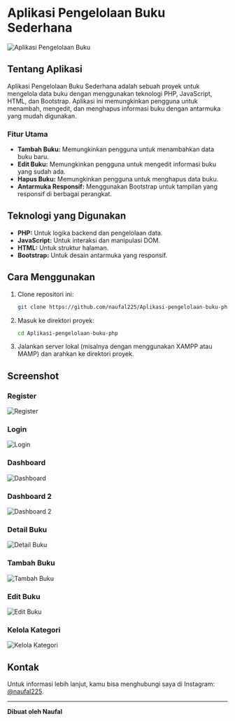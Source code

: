 # Aplikasi Pengelolaan Buku Sederhana

![Aplikasi Pengelolaan Buku](screenshots/dashboard.png)

## Tentang Aplikasi

Aplikasi Pengelolaan Buku Sederhana adalah sebuah proyek untuk mengelola data buku dengan menggunakan teknologi PHP, JavaScript, HTML, dan Bootstrap. Aplikasi ini memungkinkan pengguna untuk menambah, mengedit, dan menghapus informasi buku dengan antarmuka yang mudah digunakan.

### Fitur Utama
- **Tambah Buku:** Memungkinkan pengguna untuk menambahkan data buku baru.
- **Edit Buku:** Memungkinkan pengguna untuk mengedit informasi buku yang sudah ada.
- **Hapus Buku:** Memungkinkan pengguna untuk menghapus data buku.
- **Antarmuka Responsif:** Menggunakan Bootstrap untuk tampilan yang responsif di berbagai perangkat.

## Teknologi yang Digunakan
- **PHP:** Untuk logika backend dan pengelolaan data.
- **JavaScript:** Untuk interaksi dan manipulasi DOM.
- **HTML:** Untuk struktur halaman.
- **Bootstrap:** Untuk desain antarmuka yang responsif.

## Cara Menggunakan

1. Clone repositori ini:
    ```sh
    git clone https://github.com/naufal225/Aplikasi-pengelolaan-buku-php.git
    ```
2. Masuk ke direktori proyek:
    ```sh
    cd Aplikasi-pengelolaan-buku-php
    ```
3. Jalankan server lokal (misalnya dengan menggunakan XAMPP atau MAMP) dan arahkan ke direktori proyek.

## Screenshot

### Register
![Register](screenshots/registrasi.png)

### Login
![Login](screenshots/login.png)

### Dashboard
![Dashboard](screenshots/dashboard.png)

### Dashboard 2
![Dashboard 2](screenshots/dashboard2.png)

### Detail Buku
![Detail Buku](screenshots/detailBuku.png)

### Tambah Buku
![Tambah Buku](screenshots/tambahBuku.png)

### Edit Buku
![Edit Buku](screenshots/EditBuku.png)

### Kelola Kategori
![Kelola Kategori](screenshots/kelolaKategori.png)

## Kontak

Untuk informasi lebih lanjut, kamu bisa menghubungi saya di Instagram: [@naufal225](https://www.instagram.com/naufal225/).

---

**Dibuat oleh Naufal**

